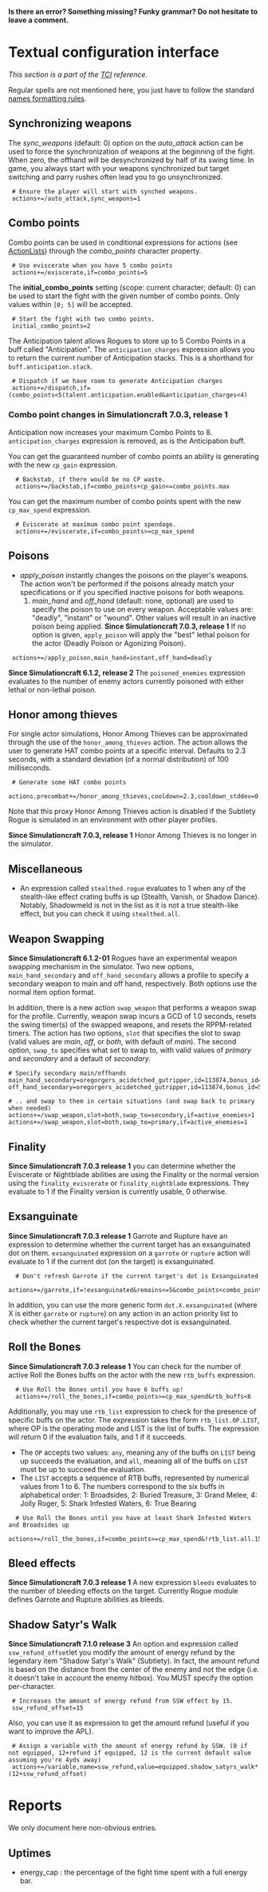 **Is there an error? Something missing? Funky grammar? Do not hesitate to leave a comment.**

# Textual configuration interface
_This section is a part of the [TCI](TextualConfigurationInterface) reference._

Regular spells are not mentioned here, you just have to follow the standard [names formatting rules](TextualConfigurationInterface#Names_formatting).

## Synchronizing weapons
The _sync\_weapons_ (default: 0) option on the _auto\_attack_ action can be used to force the synchronization of weapons at the beginning of the fight. When zero, the offhand will be desynchronized by half of its swing time. In game, you always start with your weapons synchronized but target switching and parry rushes often lead you to go unsynchronized.
```
 # Ensure the player will start with synched weapons.
 actions+=/auto_attack,sync_weapons=1
```

## Combo points
Combo points can be used in conditional expressions for actions (see [ActionLists](ActionLists)) through the _combo\_points_ character property.
```
 # Use eviscerate when you have 5 combo points
 actions+=/eviscerate,if=combo_points=5
```

The **initial\_combo\_points** setting (scope: current character; default: 0) can be used to start the fight with the given number of combo points. Only values within `[0; 5]` will be accepted.
```
 # Start the fight with two combo points.
 initial_combo_points=2
```

The Anticipation talent allows Rogues to store up to 5 Combo Points in a buff called "Anticipation". The `anticipation_charges` expression allows you to return the current number of Anticipation stacks. This is a shorthand for `buff.anticipation.stack`.
```
 # Dispatch if we have room to generate Anticipation charges
 actions+=/dispatch,if=(combo_points<5(talent.anticipation.enabled&anticipation_charges<4)
```

### Combo point changes in Simulationcraft 7.0.3, release 1

Anticipation now increases your maximum Combo Points to 8. `anticipation_charges` expression is removed, as is the Anticipation buff.

You can get the guaranteed number of combo points an ability is generating with the new `cp_gain` expression.
```
  # Backstab, if there would be no CP waste.
  actions+=/backstab,if=combo_points+cp_gain<=combo_points.max
```

You can get the maximum number of combo points spent with the new `cp_max_spend` expression.
```
  # Eviscerate at maximum combo point spendage.
  actions+=/eviscerate,if=combo_points>=cp_max_spend
```

## Poisons
  * _apply\_poison_ instantly changes the poisons on the player's weapons. The action won't be performed if the poisons already match your specifications or if you specified inactive poisons for both weapons.
    1. _main\_hand_ and _off\_hand_ (default: none, optional) are used to specify the poison to use on every weapon. Acceptable values are: "deadly", "instant" or "wound". Other values will result in an inactive poison being applied. **Since Simulationcraft 7.0.3, release 1** If no option is given, `apply_poison` will apply the "best" lethal poison for the actor (Deadly Poison or Agonizing Poison).
```
 actions+=/apply_poison,main_hand=instant,off_hand=deadly
```

**Since Simulationcraft 6.1.2, release 2** The `poisoned_enemies` expression evaluates to the number of enemy actors currently poisoned with either lethal or non-lethal poison.

## Honor among thieves
For single actor simulations, Honor Among Thieves can be approximated through the use of the `honor_among_thieves` action. The action allows the user to generate HAT combo points at a specific interval. Defaults to 2.3 seconds, with a standard deviation (of a normal distribution) of 100 milliseconds.
```
 # Generate some HAT combo points
 actions.precombat+=/honor_among_thieves,cooldown=2.3,cooldown_stddev=0.1
```
Note that this proxy Honor Among Thieves action is disabled if the Subtlety Rogue is simulated in an environment with other player profiles.

**Since Simulationcraft 7.0.3, release 1** Honor Among Thieves is no longer in the simulator.

## Miscellaneous
  * An expression called `stealthed.rogue` evaluates to 1 when any of the stealth-like effect crating buffs is up (Stealth, Vanish, or Shadow Dance). Notably, Shadowmeld is not in the list as it is not a true stealth-like effect, but you can check it using `stealthed.all`.

## Weapon Swapping

**Since Simulationcraft 6.1.2-01** Rogues have an experimental weapon swapping mechanism in the simulator. Two new options, `main_hand_secondary` and `off_hand_secondary` allows a profile to specify a secondary weapon to main and off hand, respectively. Both options use the normal item option format.

In addition, there is a new action `swap_weapon` that performs a weapon swap for the profile. Currently, weapon swap incurs a GCD of 1.0 seconds, resets the swing timer(s) of the swapped weapons, and resets the RPPM-related timers. The action has two options, `slot` that specifies the slot to swap (valid values are _main_, _off_, or _both_, with default of _main_). The second option, `swap_to` specifies what set to swap to, with valid values of _primary_ and _secondary_ and a default of _secondary_.

```
# Specify secondary main/offhands
main_hand_secondary=oregorgers_acidetched_gutripper,id=113874,bonus_id=567,enchant=mark_of_the_thunderlord
off_hand_secondary=oregorgers_acidetched_gutripper,id=113874,bonus_id=567,enchant=mark_of_the_thunderlord

# .. and swap to them in certain situations (and swap back to primary when needed)
actions+=/swap_weapon,slot=both,swap_to=secondary,if=active_enemies>1
actions+=/swap_weapon,slot=both,swap_to=primary,if=active_enemies=1
```

## Finality

**Since Simulationcraft 7.0.3 release 1** you can determine whether the Eviscerate or Nightblade abilities are using the Finality or the normal version using the `finality_eviscerate` or `finality_nightblade` expressions. They evaluate to 1 if the Finality version is currently usable, 0 otherwise.

## Exsanguinate

**Since Simulationcraft 7.0.3 release 1** Garrote and Rupture have an expression to determine whether the current target has an exsanguinated dot on them. `exsanguinated` expression on a `garrote` or `rupture` action will evaluate to 1 if the current dot (on the target) is exsanguinated.
```
  # Don't refresh Garrote if the current target's dot is Exsanguinated
  actions+=/garrote,if=!exsanguinated&remains<=5&combo_points<combo_points.max
```

In addition, you can use the more generic form `dot.X.exsanguinated` (where X is either `garrote` or `rupture`) on any action in an action priority list to check whether the current target's respective dot is exsanguinated.

## Roll the Bones

**Since Simulationcraft 7.0.3 release 1** You can check for the number of active Roll the Bones buffs on the actor with the new `rtb_buffs` expression.
```
  # Use Roll the Bones until you have 6 buffs up!
  actions+=/roll_the_bones,if=combo_points>=cp_max_spend&rtb_buffs<6
```

Additionally, you may use `rtb_list` expression to check for the presence of specific buffs on the actor. The expression takes the form `rtb_list.OP.LIST`, where OP is the operating mode and LIST is the list of buffs. The expression will return 0 if the evaluation fails, and 1 if it succeeds.
  * The `OP` accepts two values: `any`, meaning any of the buffs on `LIST` being up succeeds the evaluation, and `all`, meaning all of the buffs on `LIST` must be up to succeed the evaluation.
  * The `LIST` accepts a sequence of RTB buffs, represented by numerical values from 1 to 6. The numbers correspond to the six buffs in alphabetical order: 1: Broadsides, 2: Buried Treasure, 3: Grand Melee, 4: Jolly Roger, 5: Shark Infested Waters, 6: True Bearing
```
  # Use Roll the Bones until you have at least Shark Infested Waters and Broadsides up
  actions+=/roll_the_bones,if=combo_points>=cp_max_spend&!rtb_list.all.15
```

## Bleed effects

**Since Simulationcraft 7.0.3 release 1** A new expression `bleeds` evaluates to the number of bleeding effects on the target. Currently Rogue module defines Garrote and Rupture abilities as bleeds.

## Shadow Satyr's Walk
**Since Simulationcraft 7.1.0 release 3** An option and expression called `ssw_refund_offset`let you modify the amount of energy refund by the legendary item "Shadow Satyr's Walk" (Subtlety). In fact, the amount refund is based on the distance from the center of the enemy and not the edge (i.e. it doesn't take in account the enemy hitbox). You MUST specify the option per-character.
```
 # Increases the amount of energy refund from SSW effect by 15.
 ssw_refund_offset=15
```
Also, you can use it as expression to get the amount refund (useful if you want to improve the APL).
```
 # Assign a variable with the amount of energy refund by SSW. (0 if not equipped, 12+refund if equipped, 12 is the current default value assuming you're 4yds away)
 actions+=/variable,name=ssw_refund,value=equipped.shadow_satyrs_walk*(12+ssw_refund_offset)
```

# Reports
We only document here non-obvious entries.

## Uptimes
  * energy\_cap : the percentage of the fight time spent with a full energy bar.